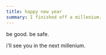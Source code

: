 ```yaml
---
title: happy new year
summary: I finished off a millenium.
---
```


be good. be safe.

i'll see you in the next millenium.